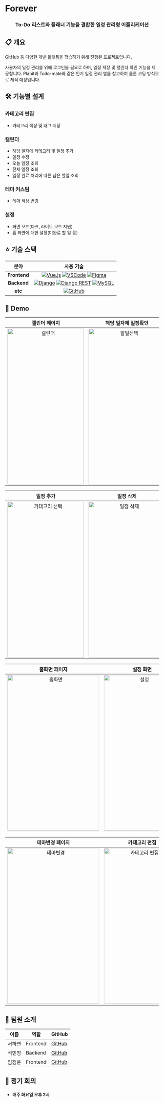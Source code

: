 # Forever

<div align="center">
  <h3>To-Do 리스트와 플래너 기능을 결합한 일정 관리형 어플리케이션</h3>
</div>

## 📋 개요
GitHub 등 다양한 개발 플랫폼을 학습하기 위해 진행된 프로젝트입니다.

사용자의 일정 관리를 위해 로그인을 필요로 하며, 일정 저장 및 캘린더 확인 기능을 제공합니다. Planit과 Todo-mate와 같은 인기 일정 관리 앱을 참고하여 클론 코딩 방식으로 제작 예정입니다.

## 🛠 기능별 설계

### 카테고리 편집
- 카테고리 색상 및 태그 저장

### 캘린더
- 해당 일자에 카테고리 및 일정 추가
- 일정 수정
- 오늘 일정 조회
- 전체 일정 조회
- 일정 완료 처리에 따른 남은 할일 조회
  
### 테마 커스텀
- 테마 색상 변경

### 설정
- 화면 모드(다크, 라이트 모드 지원)
- 홈 화면에 대한 설정(미완료 할 일 등)

## ⭐️ 기술 스택

분야| 사용 기술|
:--------:|:------------------------------:|
**Frontend** | [![Vue.js](https://img.shields.io/badge/Vue.js-35495E?style=for-the-badge&logo=vue.js&logoColor=4FC08D)](https://vuejs.org/) [![VSCode](https://img.shields.io/badge/VSCode-007ACC?style=for-the-badge&logo=visual-studio-code&logoColor=white)](https://code.visualstudio.com/) [![Figma](https://img.shields.io/badge/Figma-F24E1E?style=for-the-badge&logo=figma&logoColor=white)](https://www.figma.com/)
**Backend** | [![Django](https://img.shields.io/badge/Django-092E20?style=for-the-badge&logo=django&logoColor=white)](https://www.djangoproject.com/) [![Django REST](https://img.shields.io/badge/DJANGO_REST-ff1709?style=for-the-badge&logo=django&logoColor=white&color=ff1709&labelColor=gray)](https://www.django-rest-framework.org/) [![MySQL](https://img.shields.io/badge/MySQL-4479A1?style=for-the-badge&logo=mysql&logoColor=white)](https://www.mysql.com/)
**etc** | [![GitHub](https://img.shields.io/badge/GitHub-181717?style=for-the-badge&logo=github&logoColor=white)](https://github.com/)
</div>


## 🐤 Demo

| **캘린더 페이지** | **해당 일자에 일정확인** | 
| :-------------------: | :--------------------: |
| <img src="https://github.com/user-attachments/assets/18f321b8-ff82-4c9d-821b-93e260d9d8b9" alt="캘린더" width="250" height="509"/> | <img src="https://github.com/user-attachments/assets/1e4ff223-9728-4b71-976b-a42e5ada0c5e" alt="할일선택" width="250" height="509"/> | 

| **일정 추가** | **일정 삭제** |
| :-------------------: | :--------------------: |
<img src="https://github.com/user-attachments/assets/24aa7e2d-f374-40d0-affe-e9953c908e7f" alt="카테고리 선택" width="250" height="509"/> | <img src="https://github.com/user-attachments/assets/2cdad412-81bd-4919-bb9e-67a9ab04594b" alt="일정 삭제" width="250" height="509"/> |

| **홈화면 페이지** | **설정 화면** |
| :-------------------: | :--------------------: | 
| <img src="https://github.com/user-attachments/assets/e9e3c749-03bc-4490-9af6-bff1ae4fe21c" alt="홈화면" width="300" width="250" height="509"/> | <img src="https://github.com/user-attachments/assets/96540b7e-2b1a-4a0a-8e5f-0d2204479101" alt="설정" width="250" height="509"/> |

| **테마변경 페이지** | **카테고리 편집** |
| :-------------------: | :--------------------: | 
| <img src="https://github.com/user-attachments/assets/f3b515af-d5b8-4a87-926f-250f4235b1bd" alt="테마변경" width="300" width="250" height="509"/> | <img src="https://github.com/user-attachments/assets/62ba3589-098f-42c0-8463-7761ad9ac099" alt="카테고리 편집" width="250" height="509"/> |








## 👥 팀원 소개

| 이름 | 역할 | GitHub |
| ---- | ---- | ------ |
| 서하연 | Frontend | [GitHub](https://github.com/srn13542) |
| 석민정 | Backend | [GitHub](https://github.com/minjaon) |
| 임정윤 | Frontend | [GitHub](https://github.com/jzongyun) |


## 📌 정기 회의
* #### 매주 화요일 오후 2시

